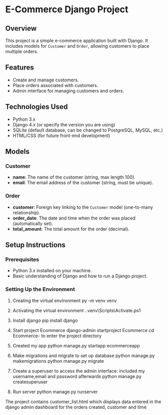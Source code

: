 # E-Commerce Django Project

## Overview
This project is a simple e-commerce application built with Django. It includes models for `Customer` and `Order`, allowing customers to place multiple orders. 

## Features
- Create and manage customers.
- Place orders associated with customers.
- Admin interface for managing customers and orders.

## Technologies Used
- Python 3.x
- Django 4.x (or specify the version you are using)
- SQLite (default database, can be changed to PostgreSQL, MySQL, etc.)
- HTML/CSS (for future front-end development)

## Models
### Customer
- **name**: The name of the customer (string, max length 100).
- **email**: The email address of the customer (string, must be unique).

### Order
- **customer**: Foreign key linking to the `Customer` model (one-to-many relationship).
- **order_date**: The date and time when the order was placed (automatically set).
- **total_amount**: The total amount for the order (decimal).

## Setup Instructions

### Prerequisites
- Python 3.x installed on your machine.
- Basic understanding of Django and how to run a Django project.

### Setting Up the Environment

1. Creating the virtual environment
py -m venv venv

2. Activating the virtual environment
.\.venv\Scripts\Activate.ps1

3. Install django
pip install django

4. Start project Ecommerce
django-admin startproject Ecommerce
cd Ecommerce- to enter the project directory

5. Created my app 
python manage.py startapp ecommerceapp

6. Make migrations and migrate to set up database
python manage.py makemigrations
python manage.py migrate


7. Create a superuser to access the admin interface: included my username,email and password afterwards
python manage.py createsuperuser

8. Run server
python manage.py runserver


The project contains customer_list.html which displays data entered in the django admin dashboard for the orders created, customer and time